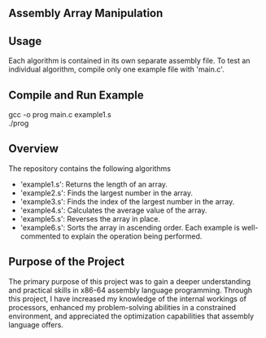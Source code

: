 ## Assembly Array Manipulation

## Usage
Each algorithm is contained in its own separate assembly file. To test an individual algorithm, compile only one example file with 'main.c'.

## Compile and Run Example
gcc -o prog main.c example1.s  
./prog

## Overview
The repository contains the following algorithms
- 'example1.s': Returns the length of an array.
- 'example2.s': Finds the largest number in the array.
- 'example3.s': Finds the index of the largest number in the array.
- 'example4.s': Calculates the average value of the array.
- 'example5.s': Reverses the array in place.
- 'example6.s': Sorts the array in ascending order.
Each example is well-commented to explain the operation being performed.

## Purpose of the Project
The primary purpose of this project was to gain a deeper understanding and practical skills in x86-64 assembly language programming. Through this project, I have increased my knowledge of the internal workings of processors, enhanced my problem-solving abilities in a constrained environment, and appreciated the optimization capabilities that assembly language offers.
